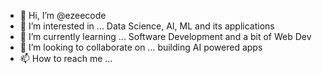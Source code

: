 - 👋 Hi, I’m @ezeecode
- 👀 I’m interested in ... Data Science, AI, ML and its applications
- 🌱 I’m currently learning ... Software Development and a bit of Web Dev
- 💞️ I’m looking to collaborate on ... building AI powered apps
- 📫 How to reach me ...

<!---
ezeecode/ezeecode is a ✨ special ✨ repository because its `README.md` (this file) appears on your GitHub profile.
You can click the Preview link to take a look at your changes.
--->
